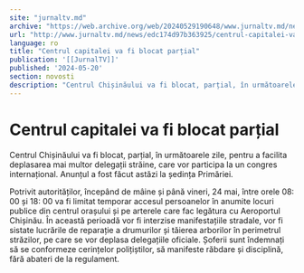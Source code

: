 ```yaml
---
site: "jurnaltv.md"
archive: "https://web.archive.org/web/20240529190648/www.jurnaltv.md/news/edc174d97b363925/centrul-capitalei-va-fi-blocat-partial.html?utm_source=RSS&utm_medium=RSS&utm_campaign=RSS"
url: "http://www.jurnaltv.md/news/edc174d97b363925/centrul-capitalei-va-fi-blocat-partial.html"
language: ro
title: "Centrul capitalei va fi blocat parțial"
publication: '[[JurnalTV]]'
published: '2024-05-20'
section: novosti
description: "Centrul Chișinăului va fi blocat, parțial, în următoarele zile, pentru a facilita deplasarea mai multor delegații străine, care vor participa la un congres internațional. Anunțul a fost făcut astăzi la ședința Primăriei."
---
```


# Centrul capitalei va fi blocat parțial

Centrul Chișinăului va fi blocat, parțial, în următoarele zile, pentru a facilita deplasarea mai multor delegații străine, care vor participa la un congres internațional. Anunțul a fost făcut astăzi la ședința Primăriei.

Potrivit autorităților, începând de mâine și până vineri, 24 mai, între orele 08: 00 și 18: 00 va fi limitat temporar accesul persoanelor în anumite locuri publice din centrul orașului și pe arterele care fac legătura cu Aeroportul Chișinău. În această perioadă vor fi interzise manifestațiile stradale, vor fi sistate lucrările de reparație a drumurilor și tăierea arborilor în perimetrul străzilor, pe care se vor deplasa delegațiile oficiale. Șoferii sunt îndemnați să se conformeze cerințelor polițiștilor, să manifeste răbdare și disciplină, fără abateri de la regulament.